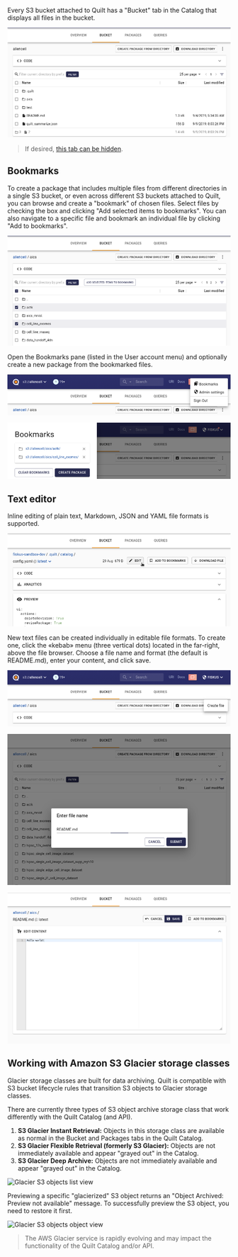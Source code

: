 <!-- markdownlint-disable-next-line first-line-h1 -->
Every S3 bucket attached to Quilt has a "Bucket" tab in the Catalog
that displays all files in the bucket.

![Files browser tab](../imgs/catalog-filesbrowser-tab.png)

> If desired, [this tab can be hidden](./Preferences.md).

## Bookmarks

To create a package that includes multiple files from different
directories in a single S3 bucket, or even across different S3
buckets attached to Quilt, you can browse and create a "bookmark"
of chosen files. Select files by checking the box and clicking "Add
selected items to bookmarks". You can also navigate to a specific
file and bookmark an individual file by clicking "Add to bookmarks".

![Select and add to bookmarks](../imgs/catalog-filesbrowser-addtobookmarks.png)

Open the Bookmarks pane (listed in the User account menu) and
optionally create a new package from the bookmarked files.

![Open bookmarks](../imgs/catalog-filesbrowser-bookmarksmenu.png)

![Browse bookmarks](../imgs/catalog-filesbrowser-bookmarkspane.png)

## Text editor

Inline editing of plain text, Markdown, JSON and YAML file formats
is supported.

![Edit button](../imgs/catalog-texteditor-edit.png)

New text files can be created individually in editable file formats.
To create one, click the «kebab» menu (three vertical dots) located
in the far-right, above the file browser. Choose a file name and
format (the default is README.md), enter your content, and click save.

![Open menu](../imgs/catalog-texteditor-create.png)

![Choose name](../imgs/catalog-texteditor-name.png)

![Edit file](../imgs/catalog-texteditor-main.png)

## Working with Amazon S3 Glacier storage classes

Glacier storage classes are built for data archiving. Quilt is
compatible with S3 bucket lifecycle rules that transition S3 objects to
Glacier storage classes.

There are currently three types of S3 object archive storage class that
work differently with the Quilt Catalog (and API).

1. **S3 Glacier Instant Retrieval:** Objects in this storage class are
available as normal in the Bucket and Packages tabs in the Quilt
Catalog.
1. **S3 Glacier Flexible Retrieval (formerly S3 Glacier):** Objects are
not immediately available and appear "grayed out" in the Catalog.
1. **S3 Glacier Deep Archive:** Objects are
not immediately available and appear "grayed out" in the Catalog.

![Glacier S3 objects list
view](../imgs/catalog-filesbrowser-glacier-listview.png)

Previewing a specific "glacierized" S3 object returns an "Object
Archived: Preview not available" message. To successfully preview
the S3 object, you need to restore it first.

![Glacier S3 objects object
view](../imgs/catalog-filesbrowser-glacier-objectview.png)

> The AWS Glacier service is rapidly evolving and may impact the
functionality of the Quilt Catalog and/or API.
